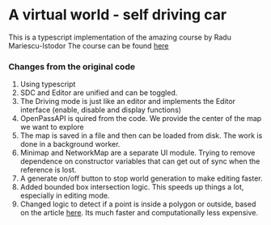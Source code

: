 # A virtual world - self driving car

This is a typescript implementation of the amazing course by Radu Mariescu-Istodor
The course can be found [here](https://www.youtube.com/watch?v=wH2aNJxltus&list=PLB0Tybl0UNfYoJE7ZwsBQoDIG4YN9ptyY&index=1)

### Changes from the original code

1. Using typescript
2. SDC and Editor are unified and can be toggled.
3. The Driving mode is just like an editor and implements the Editor interface (enable, disable and display functions)
4. OpenPassAPI is quired from the code. We provide the center of the map we want to explore
5. The map is saved in a file and then can be loaded from disk. The work is done in a background worker.
6. Minimap and NetworkMap are a separate UI module. Trying to remove dependence on constructor variables that can get out of sync when the reference is lost.
7. A generate on/off button to stop world generation to make editing faster.
8. Added bounded box intersection logic. This speeds up things a lot, especially in editing mode.
9. Changed logic to detect if a point is inside a polygon or outside, based on the article [here](https://www.baeldung.com/cs/geofencing-point-inside-polygon). Its much faster and computationally less expensive.
